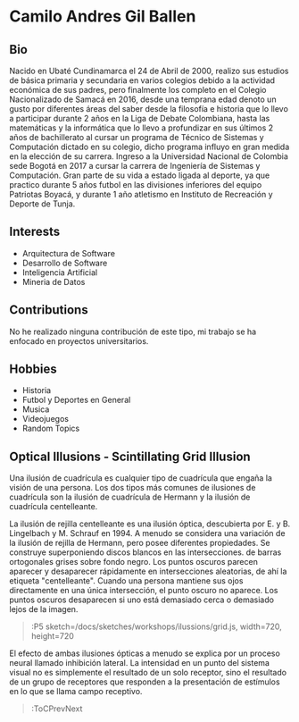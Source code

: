 # Camilo Andres Gil Ballen

## Bio
Nacido en Ubaté Cundinamarca el 24 de Abril de 2000, realizo sus estudios de básica primaria y secundaria en varios colegios debido a la actividad económica de sus padres, pero finalmente los completo en el Colegio Nacionalizado de Samacá en 2016, desde una temprana edad denoto un gusto por diferentes áreas del saber desde la filosofía e historia que lo llevo a participar durante 2 años en la Liga de Debate Colombiana,  hasta las matemáticas y la informática que lo llevo a profundizar en sus últimos 2 años de bachillerato al cursar un programa de Técnico de Sistemas y Computación dictado en su colegio, dicho programa influyo en gran medida en la elección de su carrera. Ingreso a la Universidad Nacional de Colombia sede Bogotá en 2017 a cursar la carrera de Ingeniería de Sistemas y Computación. Gran parte de su vida a estado ligada al deporte, ya que practico durante 5 años futbol en las divisiones inferiores del equipo Patriotas Boyacá, y  durante 1 año atletismo en Instituto de Recreación y Deporte de Tunja. 

## Interests
* Arquitectura de Software
* Desarrollo de Software
* Inteligencia Artificial 
* Mineria de Datos


## Contributions
No he realizado ninguna contribución de este tipo, mi trabajo se ha enfocado en proyectos universitarios.


## Hobbies
* Historia
* Futbol y Deportes en General
* Musica
* Videojuegos
* Random Topics

## Optical Illusions - Scintillating Grid Illusion
Una ilusión de cuadrícula es cualquier tipo de cuadrícula que engaña la 
visión de una persona. Los dos tipos más comunes de ilusiones de cuadrícula son 
la ilusión de cuadrícula de Hermann y la ilusión de cuadrícula centelleante.

La ilusión de rejilla centelleante es una ilusión óptica, descubierta 
por E. y B. Lingelbach y M. Schrauf en 1994. A menudo se considera una variación de 
la ilusión de rejilla de Hermann, pero posee diferentes propiedades. Se construye superponiendo 
discos blancos en las intersecciones. de barras ortogonales grises sobre fondo negro. Los puntos 
oscuros parecen aparecer y desaparecer rápidamente en intersecciones aleatorias, de ahí la etiqueta 
"centelleante". Cuando una persona mantiene sus ojos directamente en una única intersección, 
el punto oscuro no aparece. Los puntos oscuros desaparecen si uno está demasiado 
cerca o demasiado lejos de la imagen.

> :P5 sketch=/docs/sketches/workshops/ilussions/grid.js, width=720, height=720

El efecto de ambas ilusiones ópticas a menudo se explica por un proceso
neural llamado inhibición lateral. La intensidad en un punto del sistema 
visual no es simplemente el resultado de un solo receptor, sino el resultado 
de un grupo de receptores que responden a la presentación de estímulos en 
lo que se llama campo receptivo.
> :ToCPrevNext